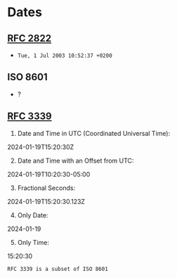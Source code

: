 # Dates

## [RFC 2822](https://datatracker.ietf.org/doc/html/rfc2822#section-3.3)

* `Tue, 1 Jul 2003 10:52:37 +0200`

## ISO 8601

* ?

## [RFC 3339](https://datatracker.ietf.org/doc/html/rfc3339#section-5.6)

1.	Date and Time in UTC (Coordinated Universal Time):

  2024-01-19T15:20:30Z

2.	Date and Time with an Offset from UTC:

  2024-01-19T10:20:30-05:00

3.	Fractional Seconds:

  2024-01-19T15:20:30.123Z

4.	Only Date:

  2024-01-19

5.	Only Time:

  15:20:30

```admonish note
RFC 3339 is a subset of ISO 8601
```

